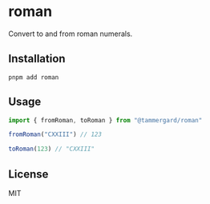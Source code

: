 # roman

Convert to and from roman numerals.

## Installation

```
pnpm add roman
```

## Usage

```ts
import { fromRoman, toRoman } from "@tammergard/roman"

fromRoman("CXXIII") // 123

toRoman(123) // "CXXIII"
```

## License

MIT
